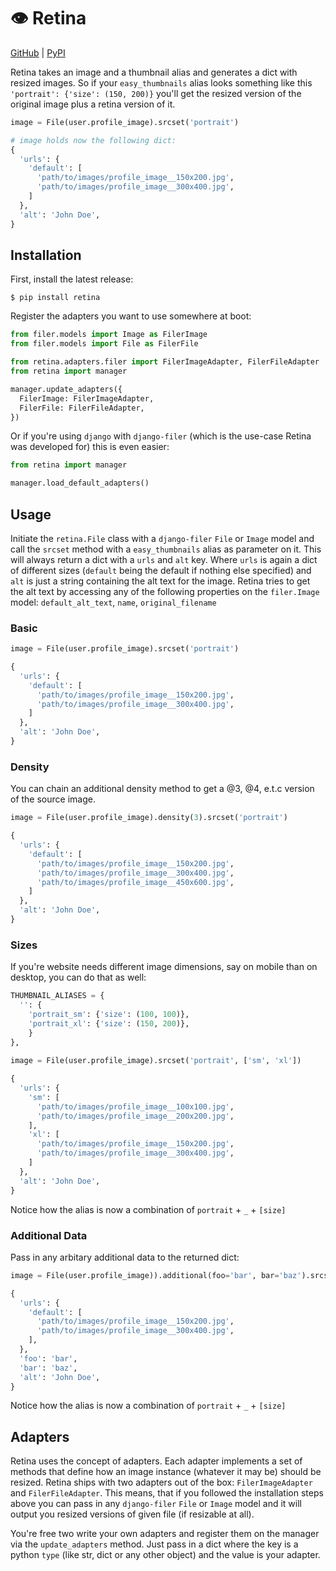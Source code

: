 # 👁 Retina

[GitHub](https://github.com/dreipol/retina) | [PyPI](https://pypi.org/project/retina/)

Retina takes an image and a thumbnail alias and generates a dict with resized images. So if your `easy_thumbnails`
alias looks something like this `'portrait': {'size': (150, 200)}` you'll get the resized version of the original image
plus a retina version of it.

```python  
image = File(user.profile_image).srcset('portrait')

# image holds now the following dict:
{
  'urls': {
    'default': [
      'path/to/images/profile_image__150x200.jpg',
      'path/to/images/profile_image__300x400.jpg',
    ]
  },
  'alt': 'John Doe',
}
```

## Installation 
First, install the latest release:

    $ pip install retina

Register the adapters you want to use somewhere at boot:

```python  
from filer.models import Image as FilerImage
from filer.models import File as FilerFile

from retina.adapters.filer import FilerImageAdapter, FilerFileAdapter
from retina import manager

manager.update_adapters({
  FilerImage: FilerImageAdapter,
  FilerFile: FilerFileAdapter,
})
```

Or if you're using `django` with `django-filer` (which is the use-case Retina was developed for) this is even easier:

```python  
from retina import manager

manager.load_default_adapters()
```

## Usage

Initiate the `retina.File` class with a `django-filer` `File` or `Image` model and call the `srcset` method with a `easy_thumbnails` alias as parameter on it. This will always return a dict with a `urls` and `alt` key. Where `urls` is again a dict of different sizes (`default` being the default if nothing else specified) and `alt` is just a string containing the alt text for the image. Retina tries to get the alt text by accessing any of the following properties on the `filer.Image` model: `default_alt_text`, `name`, `original_filename`

### Basic

```python  
image = File(user.profile_image).srcset('portrait')

{
  'urls': {
    'default': [
      'path/to/images/profile_image__150x200.jpg',
      'path/to/images/profile_image__300x400.jpg',
    ]
  },
  'alt': 'John Doe',
}
```

### Density
You can chain an additional density method to get a @3, @4, e.t.c version of the source image.

```python  
image = File(user.profile_image).density(3).srcset('portrait')

{
  'urls': {
    'default': [
      'path/to/images/profile_image__150x200.jpg',
      'path/to/images/profile_image__300x400.jpg',
      'path/to/images/profile_image__450x600.jpg',
    ]
  },
  'alt': 'John Doe',
}
```

### Sizes
If you're website needs different image dimensions, say on mobile than on desktop, you can do that as well:

```python 
THUMBNAIL_ALIASES = {
  '': {
    'portrait_sm': {'size': (100, 100)},
    'portrait_xl': {'size': (150, 200)},
    }
},
    
image = File(user.profile_image).srcset('portrait', ['sm', 'xl'])

{
  'urls': {
    'sm': [
      'path/to/images/profile_image__100x100.jpg',
      'path/to/images/profile_image__200x200.jpg',
    ],
    'xl': [
      'path/to/images/profile_image__150x200.jpg',
      'path/to/images/profile_image__300x400.jpg',
    ]
  },
  'alt': 'John Doe',
}
```

Notice how the alias is now a combination of `portrait` + `_` + `[size]`

### Additional Data
Pass in any arbitary additional data to the returned dict:

```python     
image = File(user.profile_image)).additional(foo='bar', bar='baz').srcset('portrait')

{
  'urls': {
    'default': [
      'path/to/images/profile_image__150x200.jpg',
      'path/to/images/profile_image__300x400.jpg',
    ],
  },
  'foo': 'bar',
  'bar': 'baz',
  'alt': 'John Doe',
}
```

Notice how the alias is now a combination of `portrait` + `_` + `[size]`


## Adapters
Retina uses the concept of adapters. Each adapter implements a set of methods that define how an image instance (whatever it may be) should be resized. Retina ships with two adapters out of the box: `FilerImageAdapter` and `FilerFileAdapter`. This means, that if you followed the installation steps above you can pass in any `django-filer` `File` or `Image` model and it will output you resized versions of given file (if resizable at all). 

You're free two write your own adapters and register them on the manager via the `update_adapters` method. Just pass in a dict where the key is a python `type` (like str, dict or any other object) and the value is your adapter.
